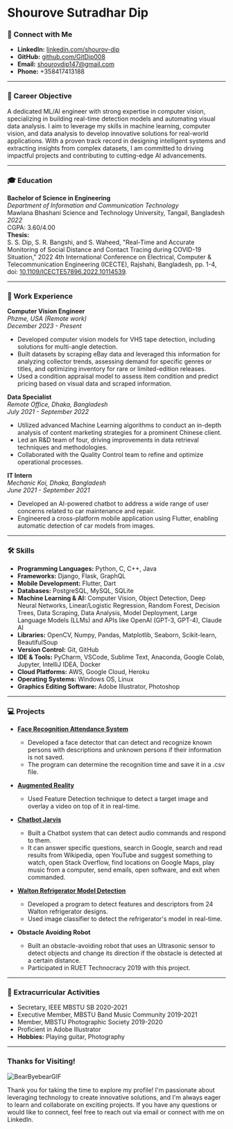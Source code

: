 # Shourove Sutradhar Dip

### 🔗 Connect with Me
- **LinkedIn:** [linkedin.com/shourov-dip](https://linkedin.com/shourov-dip)
- **GitHub:** [github.com/GitDip008](https://github.com/GitDip008)
- **Email:** shourovdip147@gmail.com
- **Phone:** +358417413188

---

### 🎯 Career Objective
A dedicated ML/AI engineer with strong expertise in computer vision, specializing in building real-time detection models and automating visual data analysis. I aim to leverage my skills in machine learning, computer vision, and data analysis to develop innovative solutions for real-world applications. With a proven track record in designing intelligent systems and extracting insights from complex datasets, I am committed to driving impactful projects and contributing to cutting-edge AI advancements.

---

### 🎓 Education
**Bachelor of Science in Engineering**  
*Department of Information and Communication Technology*  
Mawlana Bhashani Science and Technology University, Tangail, Bangladesh  
*2022*  
CGPA: 3.60/4.00  
**Thesis:**  
S. S. Dip, S. R. Bangshi, and S. Waheed, "Real-Time and Accurate Monitoring of Social Distance and Contact Tracing during COVID-19 Situation," 2022 4th International Conference on Electrical, Computer & Telecommunication Engineering (ICECTE), Rajshahi, Bangladesh, pp. 1-4, doi: [10.1109/ICECTE57896.2022.10114539](https://doi.org/10.1109/ICECTE57896.2022.10114539).

---

### 💼 Work Experience

**Computer Vision Engineer**  
*Phzme, USA (Remote work)*  
*December 2023 - Present*  
- Developed computer vision models for VHS tape detection, including solutions for multi-angle detection.
- Built datasets by scraping eBay data and leveraged this information for analyzing collector trends, assessing demand for specific genres or titles, and optimizing inventory for rare or limited-edition releases.
- Used a condition appraisal model to assess item condition and predict pricing based on visual data and scraped information.

**Data Specialist**  
*Remote Office, Dhaka, Bangladesh*  
*July 2021 - September 2022*  
- Utilized advanced Machine Learning algorithms to conduct an in-depth analysis of content marketing strategies for a prominent Chinese client.
- Led an R&D team of four, driving improvements in data retrieval techniques and methodologies.
- Collaborated with the Quality Control team to refine and optimize operational processes.

**IT Intern**  
*Mechanic Koi, Dhaka, Bangladesh*  
*June 2021 - September 2021*  
- Developed an AI-powered chatbot to address a wide range of user concerns related to car maintenance and repair.
- Engineered a cross-platform mobile application using Flutter, enabling automatic detection of car models from images.

---

### 🛠️ Skills
- **Programming Languages:** Python, C, C++, Java
- **Frameworks:** Django, Flask, GraphQL
- **Mobile Development:** Flutter, Dart
- **Databases:** PostgreSQL, MySQL, SQLite
- **Machine Learning & AI:** Computer Vision, Object Detection, Deep Neural Networks, Linear/Logistic Regression, Random Forest, Decision Trees, Data Scraping, Data Analysis, Model Deployment, Large Language Models (LLMs) and APIs like OpenAI (GPT-3, GPT-4), Claude AI
- **Libraries:** OpenCV, Numpy, Pandas, Matplotlib, Seaborn, Scikit-learn, BeautifulSoup
- **Version Control:** Git, GitHub
- **IDE & Tools:** PyCharm, VSCode, Sublime Text, Anaconda, Google Colab, Jupyter, IntelliJ IDEA, Docker
- **Cloud Platforms:** AWS, Google Cloud, Heroku
- **Operating Systems:** Windows OS, Linux
- **Graphics Editing Software:** Adobe Illustrator, Photoshop

---

### 💻 Projects
- **[Face Recognition Attendance System](https://github.com/GitDip008/face_recognition_attendance)**  
  - Developed a face detector that can detect and recognize known persons with descriptions and unknown persons if their information is not saved.
  - The program can determine the recognition time and save it in a .csv file.

- **[Augmented Reality](https://github.com/GitDip008/augmented_reality)**  
  - Used Feature Detection technique to detect a target image and overlay a video on top of it in real-time.

- **[Chatbot Jarvis](https://github.com/GitDip008/Jarvis)**  
  - Built a Chatbot system that can detect audio commands and respond to them.
  - It can answer specific questions, search in Google, search and read results from Wikipedia, open YouTube and suggest something to watch, open Stack Overflow, find locations on Google Maps, play music from a computer, send emails, open software, and exit when commanded.


- **[Walton Refrigerator Model Detection](https://github.com/GitDip008/feature-detection)**  
  -	Developed a program to detect features and descriptors from 24 Walton refrigerator designs.
  - Used image classifier to detect the refrigerator's model in real-time.


- **Obstacle Avoiding Robot**  
  -	Built an obstacle-avoiding robot that uses an Ultrasonic sensor to detect objects and change its direction if the obstacle is detected at a certain distance.
  - Participated in RUET Technocracy 2019 with this project.


---

### 🎉 Extracurricular Activities
- Secretary, IEEE MBSTU SB 2020-2021
- Executive Member, MBSTU Band Music Community 2019-2021
- Member, MBSTU Photographic Society 2019-2020
- Proficient in Adobe Illustrator
- **Hobbies:** Playing guitar, Photography

---
### Thanks for Visiting!
![BearByebearGIF](https://github.com/user-attachments/assets/12d3d928-d1c3-419d-bef6-a9288236d0e1)


Thank you for taking the time to explore my profile! I'm passionate about leveraging technology to create innovative solutions, and I'm always eager to learn and collaborate on exciting projects. If you have any questions or would like to connect, feel free to reach out via email or connect with me on LinkedIn.
